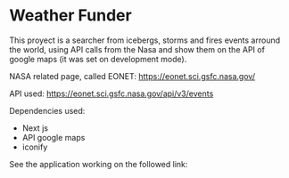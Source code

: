 # Weather Funder
This proyect is a searcher from icebergs, storms and fires events arround the world, using API calls from the Nasa and show them on the API of google maps (it was set on development mode).

NASA related page, called EONET: https://eonet.sci.gsfc.nasa.gov/

API used: https://eonet.sci.gsfc.nasa.gov/api/v3/events

Dependencies used:
- Next js
- API google maps
- iconify

See the application working on the followed link:



